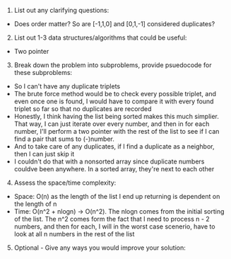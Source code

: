 1. List out any clarifying questions:
- Does order matter? So are [-1,1,0] and [0,1,-1] considered duplicates?

2. List out 1-3 data structures/algorithms that could be useful:
- Two pointer

3. Break down the problem into subproblems, provide psuedocode for these subproblems:
- So I can't have any duplicate triplets
- The brute force method would be to check every possible triplet, and even once one is found, I would have to compare it with every found triplet so far so that no duplicates are recorded
- Honestly, I think having the list being sorted makes this much simplier. That way, I can just iterate over every number, and then in for each number, I'll perform a two pointer with the rest of the list to see if I can find a pair that sums to (-)number.
- And to take care of any duplicates, if I find a duplicate as a neighbor, then I can just skip it
- I couldn't do that with a nonsorted array since duplicate numbers couldve been anywhere. In a sorted array, they're next to each other

4. Assess the space/time complexity:
- Space: O(n) as the length of the list I end up returning is dependent on the length of n 
- Time: O(n^2 + nlogn) -> O(n^2). The nlogn comes from the initial sorting of the list. The n^2 comes form the fact that I need to process n - 2 numbers, and then for each, I will in the worst case scenerio, have to look at all n numbers in the rest of the list

5. Optional - Give any ways you would improve your solution: